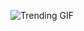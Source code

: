 
<!-- GIF_SECTION -->
![Trending GIF](https://media4.giphy.com/media/v1.Y2lkPThiYjIxNzcyNzR2dmtkdHU5OG9uMzA1OW5xdjd6Z3ZlcXNmMHZnYzM3OHVteXMwdyZlcD12MV9naWZzX3NlYXJjaCZjdD1n/hXddB04gkpgBoxApfh/giphy.gif)
<!-- END_GIF_SECTION -->
